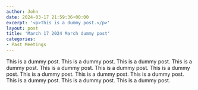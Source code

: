 ```yaml
---
author: John
date: 2024-03-17 21:59:36+00:00
excerpt: '<p>This is a dummy post.</p>'
layout: post
title: 'March 17 2024 March dummy post'
categories:
- Past Meetings
---
```

<p>This is a dummy post. This is a dummy post. This is a dummy post. This is a dummy post. This is a dummy post. This is a dummy post. This is a dummy post. This is a dummy post. This is a dummy post. This is a dummy post. This is a dummy post. This is a dummy post. This is a dummy post.</p>
